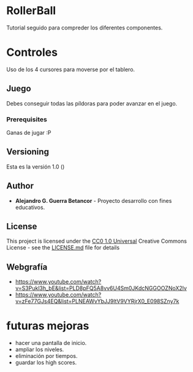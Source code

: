 # RollerBall
Tutorial seguido para compreder los diferentes componentes.

# Controles
Uso de los 4 cursores para moverse por el tablero.
 
## Juego

Debes conseguir todas las píldoras para poder avanzar en el juego.

### Prerequisites

Ganas de jugar :P

## Versioning

Esta es la versión 1.0 ()

## Author

  - **Alejandro G. Guerra Betancor** -
Proyecto desarrollo con fines educativos.

## License

This project is licensed under the [CC0 1.0 Universal](LICENSE.md)
Creative Commons License - see the [LICENSE.md](LICENSE.md) file for
details

## Webgrafía
- https://www.youtube.com/watch?v=S3Pukl3h_bE&list=PLD8pFQ5A8vv6U4Sm0JKdcNGGOOZNoX2lv
- https://www.youtube.com/watch?v=zFe77GJs4EQ&list=PLNEAWvYbJJ9ltV9VYRjrX0_E098SZny7k

# futuras mejoras
- hacer una pantalla de inicio.
- ampliar los niveles.
- eliminación por tiempos.
- guardar los high scores.

